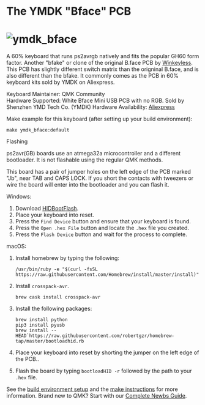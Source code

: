 # The YMDK "Bface" PCB

![ymdk_bface](https://ae01.alicdn.com/kf/HTB1i5omc6fguuRjSszcq6zb7FXaO.jpg)
===

A 60% keyboard that runs ps2avrgb natively and fits the popular GH60 form factor. Another "bfake" or clone of the original B.face PCB by [Winkeyless](https://winkeyless.kr/product/b-face-x2-pcb/). This PCB has slightly different switch matrix than the origninal B.face, and is also different than the bfake. It commonly comes as the PCB in 60% keyboard kits sold by YMDK on Aliexpress.

Keyboard Maintainer: QMK Community  
Hardware Supported: White Bface Mini USB PCB with no RGB. Sold by Shenzhen YMD Tech Co. (YMDK) 
Hardware Availability: [Aliexpress](https://www.aliexpress.com/item/32799437588.html?spm=a2g0o.detail.1000060.2.74a86a8aY0zrqH&gps-id=pcDetailBottomMoreThisSeller&scm=1007.13339.99734.0&scm_id=1007.13339.99734.0&scm-url=1007.13339.99734.0&pvid=c720cc9e-20ec-432f-9d90-605f99dc26d0)  

Make example for this keyboard (after setting up your build environment):

    make ymdk_bface:default

Flashing

ps2avr(GB) boards use an atmega32a microcontroller and a different bootloader. It is not flashable using the regular QMK methods. 

This board has a pair of jumper holes on the left edge of the PCB marked "Jb", near TAB and CAPS LOCK. If you short the contacts with tweezers or wire the board will enter into the bootloader and you can flash it.

Windows: 
1. Download [HIDBootFlash](http://vusb.wikidot.com/project:hidbootflash).
2. Place your keyboard into reset. 
3. Press the `Find Device` button and ensure that your keyboard is found.
4. Press the `Open .hex File` button and locate the `.hex` file you created.
5. Press the `Flash Device` button and wait for the process to complete. 

macOS:
1. Install homebrew by typing the following:   
    ```
    /usr/bin/ruby -e "$(curl -fsSL https://raw.githubusercontent.com/Homebrew/install/master/install)"
    ```
2. Install `crosspack-avr`.  
    ```
    brew cask install crosspack-avr
    ```
3. Install the following packages:
    ```
    brew install python
    pip3 install pyusb
    brew install --HEAD`https://raw.githubusercontent.com/robertgzr/homebrew-tap/master/bootloadhid.rb
    ```

4. Place your keyboard into reset by shorting the jumper on the left edge of the PCB.. 
5. Flash the board by typing `bootloadHID -r` followed by the path to your `.hex` file. 


See the [build environment setup](https://docs.qmk.fm/#/getting_started_build_tools) and the [make instructions](https://docs.qmk.fm/#/getting_started_make_guide) for more information. Brand new to QMK? Start with our [Complete Newbs Guide](https://docs.qmk.fm/#/newbs).
